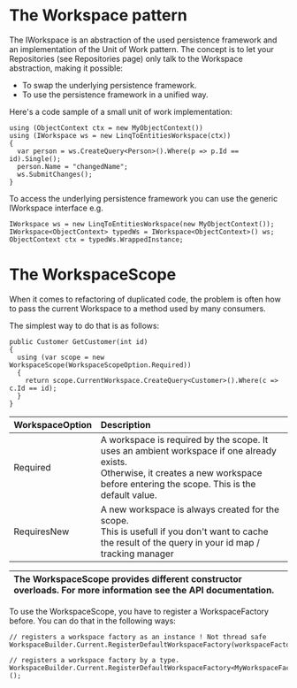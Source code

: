 # The Workspace pattern #

The IWorkspace is an abstraction of the used persistence framework and an implementation of the Unit of Work pattern.
The concept is to let your Repositories (see Repositories page) only talk to the Workspace abstraction, making it possible:
  * To swap the underlying persistence framework.
  * To use the persistence framework in a unified way.

Here's a code sample of a small unit of work implementation:

```
using (ObjectContext ctx = new MyObjectContext())
using (IWorkspace ws = new LinqToEntitiesWorkspace(ctx))
{
  var person = ws.CreateQuery<Person>().Where(p => p.Id == id).Single();
  person.Name = "changedName";
  ws.SubmitChanges();
}
```

To access the underlying persistence framework you can use the generic IWorkspace interface e.g.

```
IWorkspace ws = new LinqToEntitiesWorkspace(new MyObjectContext());
IWorkspace<ObjectContext> typedWs = IWorkspace<ObjectContext>() ws;
ObjectContext ctx = typedWs.WrappedInstance;
```


# The WorkspaceScope #

When it comes to refactoring of duplicated code, the problem is often how to pass the current Workspace to a method used by many consumers.

The simplest way to do that is as follows:

```
public Customer GetCustomer(int id)
{
  using (var scope = new WorkspaceScope(WorkspaceScopeOption.Required))
  {
    return scope.CurrentWorkspace.CreateQuery<Customer>().Where(c => c.Id == id);
  }
}
```

| **WorkspaceOption** | **Description** |
|:--------------------|:----------------|
| Required | A workspace is required by the scope. It uses an ambient workspace if one already exists. <br /> Otherwise, it creates a new workspace before entering the scope. This is the default value. |
| RequiresNew |  A new workspace is always created for the scope. <br /> This is usefull if you don't want to cache the result of the query in your id map / tracking manager |

| The WorkspaceScope provides different constructor overloads. For more information see the API documentation. |
|:-------------------------------------------------------------------------------------------------------------|

To use the WorkspaceScope, you have to register a WorkspaceFactory before.
You can do that in the following ways:

```
// registers a workspace factory as an instance ! Not thread safe
WorkspaceBuilder.Current.RegisterDefaultWorkspaceFactory(workspaceFactoryMock.Object);
```

```
// registers a workspace factory by a type.
WorkspaceBuilder.Current.RegisterDefaultWorkspaceFactory<MyWorkspaceFactory>();
```